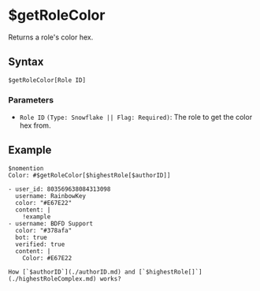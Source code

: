 # $getRoleColor
Returns a role's color hex.

## Syntax
```
$getRoleColor[Role ID]
```

### Parameters
- `Role ID` `(Type: Snowflake || Flag: Required)`: The role to get the color hex from.

## Example
```
$nomention
Color: #$getRoleColor[$highestRole[$authorID]]
```

``` discord yaml
- user_id: 803569638084313098
  username: RainbowKey
  color: "#E67E22"
  content: |
    !example
- username: BDFD Support
  color: "#378afa"
  bot: true
  verified: true
  content: |
    Color: #E67E22
```

```admonish question title="What is this?"
How [`$authorID`](./authorID.md) and [`$highestRole[]`](./highestRoleComplex.md) works?
```

